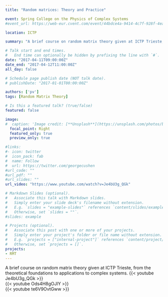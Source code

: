 ```yaml
---
title: "Random matrices: Theory and Practice"

event: Spring College on the Physics of Complex Systems
#event_url: https://web-eur.cvent.com/event/44bdce4a-9414-4c7f-928f-4ea3e4985835/summary?rp=00000000-0000-0000-0000-000000000000

location: ICTP

summary: "A brief course on random matrix theory given at ICTP Trieste, from the theoretical foundations to applications to complex systems."

# Talk start and end times.
#   End time can optionally be hidden by prefixing the line with `#`.
date: "2017-04-11T09:00:00Z"
date_end: "2017-04-12T11:00:00Z"
all_day: false

# Schedule page publish date (NOT talk date).
# publishDate: "2017-01-01T00:00:00Z"

authors: ['pv']
tags: [Random Matrix Theory]

# Is this a featured talk? (true/false)
featured: false

image:
#  caption: 'Image credit: [**Unsplash**](https://unsplash.com/photos/bzdhc5b3Bxs)'
  focal_point: Right
  featured_only: true
  preview_only: true

#links:
#- icon: twitter
#  icon_pack: fab
#  name: Follow
#  url: https://twitter.com/georgecushen
#url_code: ""
#url_pdf: ""
#url_slides: ""
url_video: "https://www.youtube.com/watch?v=Je4bU3g_QGk"

# Markdown Slides (optional).
#   Associate this talk with Markdown slides.
#   Simply enter your slide deck's filename without extension.
#   E.g. `slides = "example-slides"` references `content/slides/example-slides.md`.
#   Otherwise, set `slides = ""`.
#slides: example

# Projects (optional).
#   Associate this post with one or more of your projects.
#   Simply enter your project's folder or file name without extension.
#   E.g. `projects = ["internal-project"]` references `content/project/deep-learning/index.md`.
#   Otherwise, set `projects = []`.
projects:
- RMT
---
```

A brief course on random matrix theory given at ICTP Trieste, from the theoretical foundations to applications to complex systems.
{{< youtube Je4bU3g_QGk >}}\
{{< youtube Ods4H8gOJlY >}}\
{{< youtube te6V9OvtGww >}}
